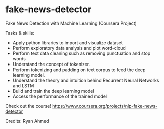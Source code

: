 # fake-news-detector
Fake News Detection with Machine Learning (Coursera Project)

Tasks & skills:
- Apply python libraries to import and visualize dataset
- Perform exploratory data analysis and plot word-cloud
- Perform text data cleaning such as removing punctuation and stop words
- Understand the concept of tokenizer.
- Perform tokenizing and padding on text corpus to feed the deep learning model.
- Understand the theory and intuition behind Recurrent Neural Networks and LSTM
- Build and train the deep learning model
- Access the performance of the trained model

Check out the course! https://www.coursera.org/projects/nlp-fake-news-detector

Credits: Ryan Ahmed
